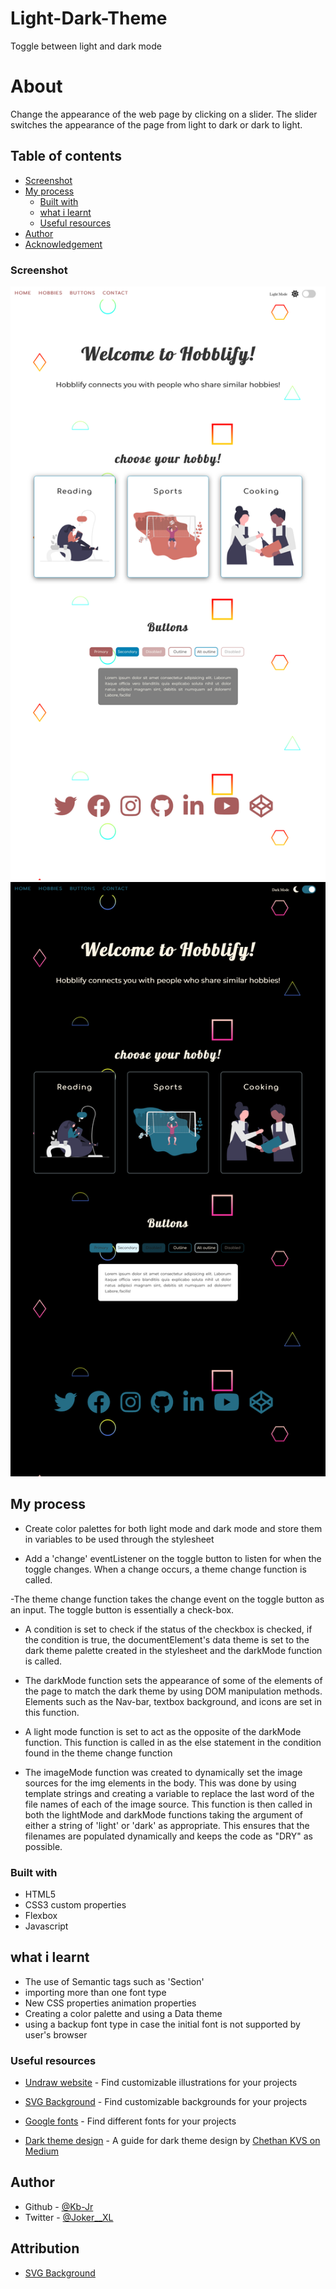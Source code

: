 # Light-Dark-Theme
Toggle between light and dark mode


# About
Change the appearance of the web page by clicking on a slider. The slider switches the appearance of the page from light to dark or dark to light.


## Table of contents
  - [Screenshot](#screenshot)
- [My process](#my-process)
  - [Built with](#built-with)
  - [what i learnt](#what-i-learnt)
  - [Useful resources](#useful-resources)
- [Author](#author)
- [Acknowledgement](#acknowledgement)


### Screenshot
![Light-mode screenshot](./light-mode.png)
![Dark-mode screenshot](./dark-mode.png)



## My process
- Create color palettes for both light mode and dark mode and store them in variables to be used through the stylesheet

- Add a 'change' eventListener on the toggle button to listen for when the toggle changes. When a change occurs, a theme change function is called.

-The theme change function takes the change event on the toggle button as an input. The toggle button is essentially a check-box. 
- A condition is set to check if the status of the checkbox is checked, if the condition is true, the documentElement's data theme is set to the dark theme palette created in the stylesheet and the darkMode function is called.

- The darkMode function sets the appearance of some of the elements of the page to match the dark theme by using DOM manipulation methods. Elements such as the Nav-bar, textbox background, and icons are set in this function.

- A light mode function is set to act as the opposite of the darkMode function. This function is called in as the else statement in the condition found in the theme change function

- The imageMode function was created to dynamically set the image sources for the img elements in the body. This was done by using template strings and creating a variable to replace the last word of the file names of each of the image source. This function is then called in both the lightMode and darkMode functions taking the argument of either a string of 'light' or 'dark' as appropriate. This ensures that the filenames are populated dynamically and keeps the code as "DRY" as possible. 




### Built with
- HTML5 
- CSS3 custom properties
- Flexbox
- Javascript

## what i learnt
- The use of Semantic tags such as 'Section'
- importing more than one font type
- New CSS properties animation properties
- Creating a color palette and using a Data theme
- using a backup font type in case the initial font is not supported by user's browser


### Useful resources

- [Undraw website](https://undraw.co/) - Find customizable illustrations for your projects

- [SVG Background](https://www.svgbackgrounds.com/) - Find customizable backgrounds for your projects

- [Google fonts](https://www.fonts.google.com) - Find different fonts for your projects

- [Dark theme design](https://blog.prototypr.io/how-to-design-a-dark-theme-for-your-android-app-3daeb264637) - A guide for dark theme design by [Chethan KVS on Medium](https://kvschethan.medium.com/)


## Author

- Github - [@Kb-Jr](https://github.com/Kb-Jr)
- Twitter - [@Joker__XL](https://www.twitter.com/Joker__XL)


## Attribution
- [SVG Background](https://www.svgbackgrounds.com/)





